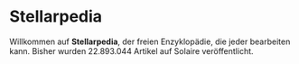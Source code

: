 # Stellarpedia

Willkommen auf **Stellarpedia**, der freien Enzyklopädie, die jeder bearbeiten kann. Bisher wurden 22.893.044 Artikel auf Solaire veröffentlicht.
